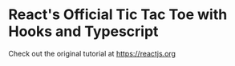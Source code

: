 # React's Official Tic Tac Toe with Hooks and Typescript

Check out the original tutorial at https://reactjs.org
